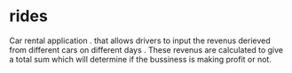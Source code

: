 # rides
Car rental application . that allows drivers to input the revenus derieved from different cars on different days . These revenus are calculated to give a total sum which will determine if the bussiness is making profit or not.
